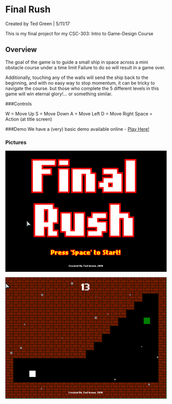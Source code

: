 # Final Rush
Created by Ted Green | 5/11/17

This is my final project for my CSC-303: Intro to Game-Design Course

## Overview
The goal of the game is to guide a small ship in space across a mini obstacle course under a time limit Failure to do so will result in a game over.

Additionally, touching any of the walls will send the ship back to the beginning, and with no easy way to stop momentum, it can be tricky to navigate the course. but those who complete the 5 different levels in this game will win eternal glory!... or something similar.

###Controls

W = Move Up
S = Move Down
A = Move Left
D = Move Right
Space = Action (at title screen)


###Demo
We have a (very) basic demo available online - [Play Here!](https://tedgreen38.github.io/csc303-2dplatformer-finalproject)

### Pictures

![Title ScreenShot ](/docs/Title.png?raw=true)

![Capture ScreenShot ](/docs/Capture.png?raw=true)


